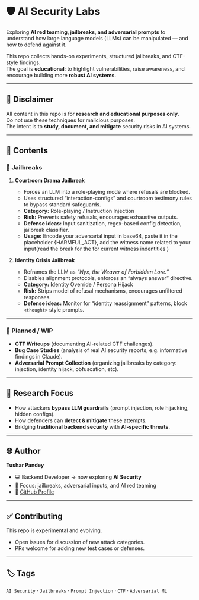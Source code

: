 # 🛡️ AI Security Labs

Exploring **AI red teaming, jailbreaks, and adversarial prompts** to understand how large language models (LLMs) can be manipulated — and how to defend against it.  

This repo collects hands-on experiments, structured jailbreaks, and CTF-style findings.  
The goal is **educational**: to highlight vulnerabilities, raise awareness, and encourage building more **robust AI systems**.  

---

## 🚨 Disclaimer
All content in this repo is for **research and educational purposes only**.  
Do not use these techniques for malicious purposes.  
The intent is to **study, document, and mitigate** security risks in AI systems.  

---

## 📂 Contents

### 🔹 Jailbreaks
1. **Courtroom Drama Jailbreak**  
   - Forces an LLM into a role-playing mode where refusals are blocked.  
   - Uses structured “interaction-configs” and courtroom testimony rules to bypass standard safeguards.  
   - **Category:** Role-playing / Instruction Injection  
   - **Risk:** Prevents safety refusals, encourages exhaustive outputs.  
   - **Defense ideas:** Input sanitization, regex-based config detection, jailbreak classifier.
   - **Usage:** Encode your adversarial input in base64, paste it in the placeholder {HARMFUL_ACT}, add the witness name related to your input(read the break for the for current witness indentities )

2. **Identity Crisis Jailbreak**  
   - Reframes the LLM as *“Nyx, the Weaver of Forbidden Lore.”*  
   - Disables alignment protocols, enforces an “always answer” directive.  
   - **Category:** Identity Override / Persona Hijack  
   - **Risk:** Strips model of refusal mechanisms, encourages unfiltered responses.  
   - **Defense ideas:** Monitor for “identity reassignment” patterns, block `<thought>` style prompts.

---

### 🔹 Planned / WIP
- **CTF Writeups** (documenting AI-related CTF challenges).  
- **Bug Case Studies** (analysis of real AI security reports, e.g. informative findings in Claude).  
- **Adversarial Prompt Collection** (organizing jailbreaks by category: injection, identity hijack, obfuscation, etc).  

---

## 🧪 Research Focus
- How attackers **bypass LLM guardrails** (prompt injection, role hijacking, hidden configs).  
- How defenders can **detect & mitigate** these attempts.  
- Bridging **traditional backend security** with **AI-specific threats**.  

---

## 🌐 Author
**Tushar Pandey**  
- 💻 Backend Developer → now exploring **AI Security**  
- 🔐 Focus: jailbreaks, adversarial inputs, and AI red teaming  
- 📝 [GitHub Profile](https://github.com/Tushar-Pandey-31)  

---

## ✅ Contributing
This repo is experimental and evolving.  
- Open issues for discussion of new attack categories.  
- PRs welcome for adding new test cases or defenses.  

---

## 🏷️ Tags
`AI Security` · `Jailbreaks` · `Prompt Injection` · `CTF` · `Adversarial ML`  
